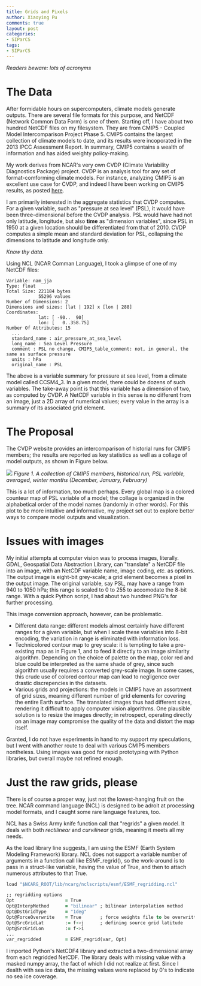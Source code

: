 ```yaml
---
title: Grids and Pixels
author: Xiaoying Pu
comments: true
layout: post
categories: 
- SIParCS
tags:
- SIParCS
---
```


_Readers beware: lots of acronyms_


# The Data

After formidable hours on supercomputers, climate models generate outputs. There are several file formats for this purpose, and NetCDF (Network Common Data Form) is one of them. Starting off, I have about two hundred NetCDF files on my filesystem. They are from CMIP5 - Coupled Model Intercomparison Project Phase 5. CMIP5 contains the largest collection of climate models to date, and its results were incoporated in the 2013 IPCC Assessment Report.
In summary, CMIP5 contains a wealth of information and has aided weighty policy-making.



My work derives from NCAR's very own CVDP (Climate Variability Diagnostics Package) project. CVDP is an analysis tool for any set of format-comforming climate models. For instance, analyzing CMIP5 is an excellent use case for CVDP, and indeed I have been working on CMIP5 results, as posted [here](https://www2.cesm.ucar.edu/working-groups/cvcwg/cvdp).

I am primarily interested in the aggregate statistics that CVDP computes. For a given variable, such as "pressure at sea level" (PSL), it would have been three-dimensional before the CVDP analysis. PSL would have had not only latitude, longitude, but also __time__ as "dimension variables", since PSL in 1950 at a given location should be differentiated from that of 2010. CVDP computes a simple mean and standard deviation for PSL, collapsing the dimensions to latitude and longitude only.



_Know thy data._


 Using NCL (NCAR Comman Language), I took a glimpse of one of my NetCDF files:

```
Variable: nam_jja
Type: float
Total Size: 221184 bytes
            55296 values
Number of Dimensions: 2
Dimensions and sizes: [lat | 192] x [lon | 288]
Coordinates:
            lat: [ -90..  90]
            lon: [   0..358.75]
Number Of Attributes: 15
  ... 
  standard_name : air_pressure_at_sea_level
  long_name : Sea Level Pressure
  comment : PSL no change, CMIP5_table_comment: not, in general, the same as surface pressure
  units : hPa
  original_name : PSL
```


The above is a variable summary for pressure at sea level, from a climate model called CCSM4\_3. In a given model, there could be dozens of such variables. The take-away point is that this variable has a dimension of two, as computed by CVDP. A NetCDF variable in this sense is no different from an image, just a 2D array of numerical values; every value in the array is a summary of its associated grid element.


# The Proposal

The CVDP website provides an intercomparison of historial runs for CMIP5 members; the results are reported as key statistics as well as a collage of model outputs, as shown in Figure below.

![](http://webext.cgd.ucar.edu/Multi-Case/CVDP_ex/CMIP5-Historical/psl.mean.djf.png)
*Figure 1. A collection of CMIP5 members, historical run, PSL variable, averaged, winter months (December, January, February)*

This is a lot of information, too much perhaps. Every global map is a colored counteur map of PSL variable of a model; the collage is organized in the alphabetical order of the model names (randomly in other words). For this plot to be more intuitive and informative, my project set out to explore better ways to compare model outputs and visualization.



<!--
- What the climate scientists actually do: like to use EOF, _empirical orthogonal functions_, 
- modes: statistics characterize ENSO, PDO, etc.
-->

# Issues with images

My initial attempts at computer vision was to process images, literally. GDAL, Geospatial Data Abstraction Library, can "translate" a NetCDF file into an image, with an NetCDF variable name, image coding, _etc._ as options. The output image is eight-bit grey-scale; a grid element becomes a pixel in the output image. The original variable, say PSL, may have a range from  940 to 1050 hPa; this range is scaled to 0 to 255 to accomodate the 8-bit range. With a quick Python script, I had about two hundred PNG's for further processing. 


This image conversion approach, however, can be problematic.

- Different data range: different models almost certainly have different ranges for a given variable, but when I scale these variables into 8-bit encoding, the variation in range is eliminated with information loss.
- Technicolored contour map to grey scale: it is tempting to take a pre-existing map as in Figure 1, and to feed it directly to an image similarity algorithm. Depending on the choice of palette on the map, color red and blue could be interpreted as the same shade of grey, since such algorithm usually requires a converted grey-scale image. In some cases, this crude use of colored contour map can lead to negligence over drastic discrepencies in the datasets.
- Various grids and projections: the models in CMIP5 have an assortment of grid sizes, meaning different number of grid elements for covering the entire Earth surface. The translated images thus had different sizes, rendering it difficult to apply computer vision algorithms. One plausible solution is to resize the images directly; in retrospect, operating directly on an image may compromise the quality of the data and distort the map itself.


Granted, I do not have experiments in hand to my support my speculations, but I went with another route to deal with various CMIP5 members nontheless. Using images was good for rapid prototyping with Python libraries, but overall maybe not refined enough.


# Just the raw grids, please

There is of course a proper way, just not the lowest-hanging fruit on the tree. NCAR command language (NCL) is designed to be adroit at processing model formats, and I caught some rare language features, too.

NCL has a Swiss Army knife function call that "regrids"  a given model. It deals with both _rectilinear_ and _curvilinear_ grids, meaning it meets all my needs.

As the load library line suggests, I am using the ESMF (Earth System Modeling Framework) library. NCL does not support a variable number of arguments in a function call like ESMF\_regrid(), so the work-around is to pass in a struct-like variable, having the value of True, and then to attach numerous attributes to that True.

```fortran
load "$NCARG_ROOT/lib/ncarg/nclscripts/esmf/ESMF_regridding.ncl"

;; regridding options
Opt                   = True
Opt@InterpMethod      = "bilinear" ; bilinear interpolation method
Opt@DstGridType       = "1deg"
Opt@ForceOverwrite    = True       ; force weights file to be overwritten
Opt@SrcGridLat        := f->j      ; defining source grid latitude
Opt@SrcGridLon        := f->i
...
var_regridded         = ESMF_regrid(var, Opt)
```

I imported Python's NetCDF4 library and extracted a two-dimensional array from each regridded NetCDF. The library deals with missing value with a masked numpy array, the fact of which I did not realize at first. Since I dealth with sea ice data, the missing values were replaced by 0's to indicate no sea ice coverage.


<!--
# SSIM


The limitation of SSIM: hard to visualize and compare? loose localize information like  this is going on in the Pacific ....

# What does it mean?


In the original ISOMAP paper, the author was able to assign _meanings_ to the x and y axis of the 2D plot. I spent an afternoon visually inspecting the greyscale images to no avail; there was no apparent

-->
